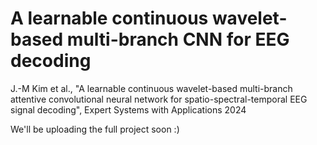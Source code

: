 # A learnable continuous wavelet-based multi-branch CNN for EEG decoding

J.-M Kim et al., "A learnable continuous wavelet-based multi-branch attentive convolutional neural network for spatio-spectral-temporal EEG signal decoding", Expert Systems with Applications 2024

We'll be uploading the full project soon :)
